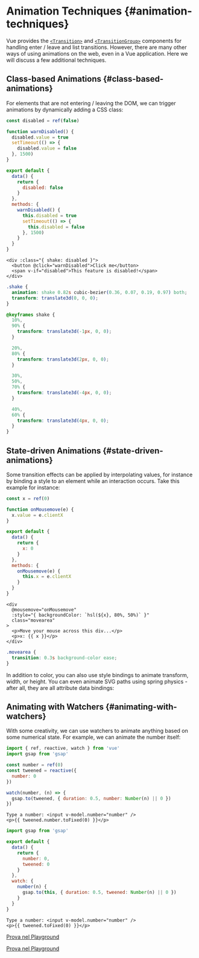 <script setup>
import ElasticHeader from './demos/ElasticHeader.vue'
import DisabledButton from './demos/DisabledButton.vue'
import Colors from './demos/Colors.vue'
import AnimateWatcher from './demos/AnimateWatcher.vue'
</script>

# Animation Techniques {#animation-techniques}

Vue provides the [`<Transition>`](/guide/built-ins/transition) and [`<TransitionGroup>`](/guide/built-ins/transition-group) components for handling enter / leave and list transitions. However, there are many other ways of using animations on the web, even in a Vue application. Here we will discuss a few additional techniques.

## Class-based Animations {#class-based-animations}

For elements that are not entering / leaving the DOM, we can trigger animations by dynamically adding a CSS class:

<div class="composition-api">

```js
const disabled = ref(false)

function warnDisabled() {
  disabled.value = true
  setTimeout(() => {
    disabled.value = false
  }, 1500)
}
```

</div>
<div class="options-api">

```js
export default {
  data() {
    return {
      disabled: false
    }
  },
  methods: {
    warnDisabled() {
      this.disabled = true
      setTimeout(() => {
        this.disabled = false
      }, 1500)
    }
  }
}
```

</div>

```vue-html
<div :class="{ shake: disabled }">
  <button @click="warnDisabled">Click me</button>
  <span v-if="disabled">This feature is disabled!</span>
</div>
```

```css
.shake {
  animation: shake 0.82s cubic-bezier(0.36, 0.07, 0.19, 0.97) both;
  transform: translate3d(0, 0, 0);
}

@keyframes shake {
  10%,
  90% {
    transform: translate3d(-1px, 0, 0);
  }

  20%,
  80% {
    transform: translate3d(2px, 0, 0);
  }

  30%,
  50%,
  70% {
    transform: translate3d(-4px, 0, 0);
  }

  40%,
  60% {
    transform: translate3d(4px, 0, 0);
  }
}
```

<DisabledButton />

## State-driven Animations {#state-driven-animations}

Some transition effects can be applied by interpolating values, for instance by binding a style to an element while an interaction occurs. Take this example for instance:

<div class="composition-api">

```js
const x = ref(0)

function onMousemove(e) {
  x.value = e.clientX
}
```

</div>
<div class="options-api">

```js
export default {
  data() {
    return {
      x: 0
    }
  },
  methods: {
    onMousemove(e) {
      this.x = e.clientX
    }
  }
}
```

</div>

```vue-html
<div
  @mousemove="onMousemove"
  :style="{ backgroundColor: `hsl(${x}, 80%, 50%)` }"
  class="movearea"
>
  <p>Move your mouse across this div...</p>
  <p>x: {{ x }}</p>
</div>
```

```css
.movearea {
  transition: 0.3s background-color ease;
}
```

<Colors />

In addition to color, you can also use style bindings to animate transform, width, or height. You can even animate SVG paths using spring physics - after all, they are all attribute data bindings:

<ElasticHeader />

## Animating with Watchers {#animating-with-watchers}

With some creativity, we can use watchers to animate anything based on some numerical state. For example, we can animate the number itself:

<div class="composition-api">

```js
import { ref, reactive, watch } from 'vue'
import gsap from 'gsap'

const number = ref(0)
const tweened = reactive({
  number: 0
})

watch(number, (n) => {
  gsap.to(tweened, { duration: 0.5, number: Number(n) || 0 })
})
```

```vue-html
Type a number: <input v-model.number="number" />
<p>{{ tweened.number.toFixed(0) }}</p>
```

</div>
<div class="options-api">

```js
import gsap from 'gsap'

export default {
  data() {
    return {
      number: 0,
      tweened: 0
    }
  },
  watch: {
    number(n) {
      gsap.to(this, { duration: 0.5, tweened: Number(n) || 0 })
    }
  }
}
```

```vue-html
Type a number: <input v-model.number="number" />
<p>{{ tweened.toFixed(0) }}</p>
```

</div>

<AnimateWatcher />

<div class="composition-api">

[Prova nel Playground](https://play.vuejs.org/#eNpNUstygzAM/BWNLyEzBDKd6YWSdHrpsacefSGgJG7xY7BImhL+vTKv9ILllXYlr+jEm3PJpUWRidyXjXIEHql1e2mUdrYh6KDBY8yfoiR1wRiuBZVn6OHYWA0r5q6W2pMv3ISHkBPSlNZ4AtPqAzawC2LRdj3DdEU0WA34qB910sBUnsFWmp6LpRmaRo9UHMLIrGG3h4EBQ/OEbDRpxjx51TYFKWtYKHmOF9WP4Qzs+x22EDoA9NLwmaejC/x+vhBqVxeEfAPIK3WBsi6830lRobZSDDjA580hFIt8roxrCS4bbSuskxFmzhhIAenEy92id1CnzZzfd91szETmZ72rH6zYOej7PA3rYXrKE3GUp//m5KunWx3C5CE6enS0hjZXVKczZXCwdfWyoF79YgZPqBliJ9iGSUTEYlzuRrO9X94a/lUGNTklvBTZvAMpwhYCIMWZyPksTVvjvk9JaXUacq9sSlujFJPnvej/AElH3FQ=)

</div>
<div class="options-api">

[Prova nel Playground](https://play.vuejs.org/#eNpNUctugzAQ/JWVLyESj6hSL5Sm6qXHnnr0xYENuAXbwus8Svj3GlxIJEvendHMvgb2bkx6cshyVtiyl4b2XMnO6J6gtsLAsdcdbKZwwxVXeJmpCo/CtQQDVwCVIBFtQwzQI7leLRmAct0B+xx28YLQGVFh5aGAjNM3zvRZUNnkizhII7V6w9xTSjqiRtoYBqhcL0hq5c3S5/hu/blKbzfYwbh9LMWVf0W2zusTws60gnDK6OtqEMTaeSGVcQSnpNMVtmmAXzkLAWeQzarCQNkKaz1zkHWysPthWNryjX/IC1bRbgvjWGTG64rssbQqLF3bKUzvHmH6o1aUnFHWDeVw0G31sqJW/mIOT9h5KEw2m7CYhUsmnV/at9XKX3n24v+E5WxdNmfTbieAs4bI2DzLnDI/dVrqLpu4Nz+/a5GzZYls/AM3dcFx)

</div>

